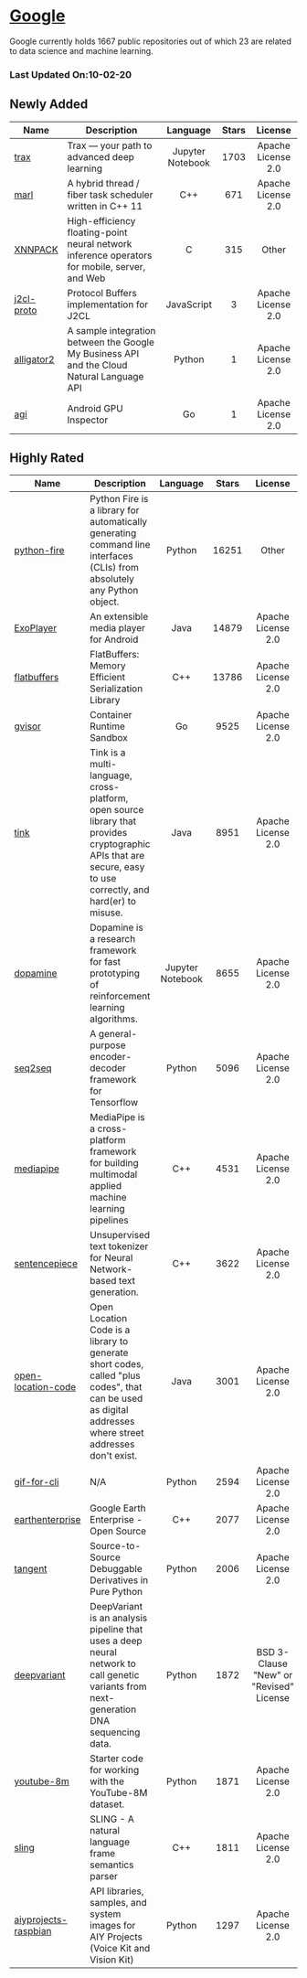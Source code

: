 # [Google](https://github.com/google)

Google currently holds 1667 public repositories out of which 23 are related to data science and machine learning.

 ### Last Updated On:10-02-20

## Newly Added

| Name | Description | Language | Stars | License |
| ---- | ----------- | :--------: | :-----: | :-------: |
| [trax](https://github.com/google/trax) | Trax — your path to advanced deep learning | Jupyter Notebook | 1703 | Apache License 2.0 |
| [marl](https://github.com/google/marl) | A hybrid thread / fiber task scheduler written in C++ 11 | C++ | 671 | Apache License 2.0 |
| [XNNPACK](https://github.com/google/XNNPACK) | High-efficiency floating-point neural network inference operators for mobile, server, and Web | C | 315 | Other |
| [j2cl-proto](https://github.com/google/j2cl-proto) | Protocol Buffers implementation for J2CL | JavaScript | 3 | Apache License 2.0 |
| [alligator2](https://github.com/google/alligator2) | A sample integration between the Google My Business API and the Cloud Natural Language API | Python | 1 | Apache License 2.0 |
| [agi](https://github.com/google/agi) | Android GPU Inspector | Go | 1 | Apache License 2.0 |

## Highly Rated

| Name | Description | Language | Stars | License |
| ---- | ----------- | :--------: | :-----: | :-------: |
 | [python-fire](https://github.com/google/python-fire) | Python Fire is a library for automatically generating command line interfaces (CLIs) from absolutely any Python object. | Python | 16251 | Other |
| [ExoPlayer](https://github.com/google/ExoPlayer) | An extensible media player for Android | Java | 14879 | Apache License 2.0 |
| [flatbuffers](https://github.com/google/flatbuffers) | FlatBuffers: Memory Efficient Serialization Library | C++ | 13786 | Apache License 2.0 |
| [gvisor](https://github.com/google/gvisor) | Container Runtime Sandbox | Go | 9525 | Apache License 2.0 |
| [tink](https://github.com/google/tink) | Tink is a multi-language, cross-platform, open source library that provides cryptographic APIs that are secure, easy to use correctly, and hard(er) to misuse. | Java | 8951 | Apache License 2.0 |
| [dopamine](https://github.com/google/dopamine) | Dopamine is a research framework for fast prototyping of reinforcement learning algorithms.  | Jupyter Notebook | 8655 | Apache License 2.0 |
| [seq2seq](https://github.com/google/seq2seq) | A general-purpose encoder-decoder framework for Tensorflow | Python | 5096 | Apache License 2.0 |
| [mediapipe](https://github.com/google/mediapipe) | MediaPipe is a cross-platform framework for building multimodal applied machine learning pipelines  | C++ | 4531 | Apache License 2.0 |
| [sentencepiece](https://github.com/google/sentencepiece) | Unsupervised text tokenizer for Neural Network-based text generation. | C++ | 3622 | Apache License 2.0 |
| [open-location-code](https://github.com/google/open-location-code) | Open Location Code is a library to generate short codes, called "plus codes", that can be used as digital addresses where street addresses don't exist. | Java | 3001 | Apache License 2.0 |
| [gif-for-cli](https://github.com/google/gif-for-cli) | N/A | Python | 2594 | Apache License 2.0 |
| [earthenterprise](https://github.com/google/earthenterprise) | Google Earth Enterprise - Open Source | C++ | 2077 | Apache License 2.0 |
| [tangent](https://github.com/google/tangent) | Source-to-Source Debuggable Derivatives in Pure Python | Python | 2006 | Apache License 2.0 |
| [deepvariant](https://github.com/google/deepvariant) | DeepVariant is an analysis pipeline that uses a deep neural network to call genetic variants from next-generation DNA sequencing data. | Python | 1872 | BSD 3-Clause "New" or "Revised" License |
| [youtube-8m](https://github.com/google/youtube-8m) | Starter code for working with the YouTube-8M dataset. | Python | 1871 | Apache License 2.0 |
| [sling](https://github.com/google/sling) | SLING - A natural language frame semantics parser | C++ | 1811 | Apache License 2.0 |
| [aiyprojects-raspbian](https://github.com/google/aiyprojects-raspbian) |  API libraries, samples, and system images for AIY Projects (Voice Kit and Vision Kit) | Python | 1297 | Apache License 2.0 |
